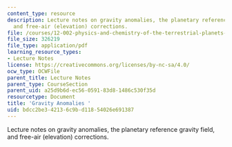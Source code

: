 ```yaml
---
content_type: resource
description: Lecture notes on gravity anomalies, the planetary reference gravity field,
  and free-air (elevation) corrections.
file: /courses/12-002-physics-and-chemistry-of-the-terrestrial-planets-fall-2008/bdcc2be342136c9bd11854026e691387_MIT12_002f08_lec27_28.pdf
file_size: 326219
file_type: application/pdf
learning_resource_types:
- Lecture Notes
license: https://creativecommons.org/licenses/by-nc-sa/4.0/
ocw_type: OCWFile
parent_title: Lecture Notes
parent_type: CourseSection
parent_uid: a25d9b6d-ec56-0591-83d8-1486c530f35d
resourcetype: Document
title: 'Gravity Anomalies '
uid: bdcc2be3-4213-6c9b-d118-54026e691387
---
```

Lecture notes on gravity anomalies, the planetary reference gravity field, and free-air (elevation) corrections.